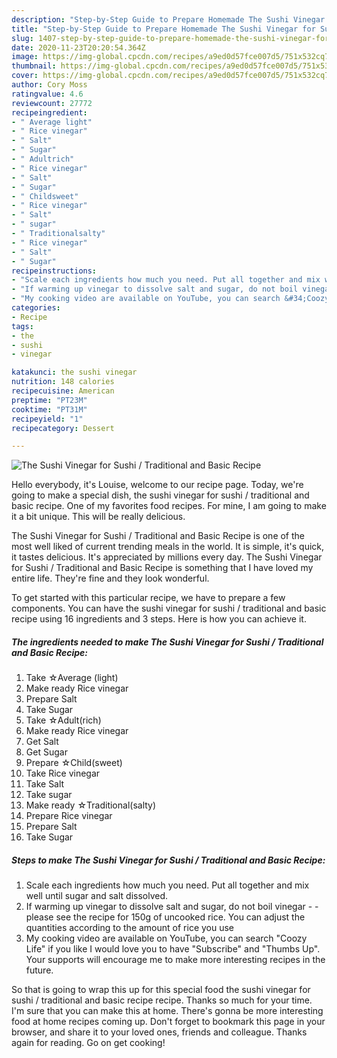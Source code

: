```yaml
---
description: "Step-by-Step Guide to Prepare Homemade The Sushi Vinegar for Sushi / Traditional and Basic Recipe"
title: "Step-by-Step Guide to Prepare Homemade The Sushi Vinegar for Sushi / Traditional and Basic Recipe"
slug: 1407-step-by-step-guide-to-prepare-homemade-the-sushi-vinegar-for-sushi-traditional-and-basic-recipe
date: 2020-11-23T20:20:54.364Z
image: https://img-global.cpcdn.com/recipes/a9ed0d57fce007d5/751x532cq70/the-sushi-vinegar-for-sushi-traditional-and-basic-recipe-recipe-main-photo.jpg
thumbnail: https://img-global.cpcdn.com/recipes/a9ed0d57fce007d5/751x532cq70/the-sushi-vinegar-for-sushi-traditional-and-basic-recipe-recipe-main-photo.jpg
cover: https://img-global.cpcdn.com/recipes/a9ed0d57fce007d5/751x532cq70/the-sushi-vinegar-for-sushi-traditional-and-basic-recipe-recipe-main-photo.jpg
author: Cory Moss
ratingvalue: 4.6
reviewcount: 27772
recipeingredient:
- " Average light"
- " Rice vinegar"
- " Salt"
- " Sugar"
- " Adultrich"
- " Rice vinegar"
- " Salt"
- " Sugar"
- " Childsweet"
- " Rice vinegar"
- " Salt"
- " sugar"
- " Traditionalsalty"
- " Rice vinegar"
- " Salt"
- " Sugar"
recipeinstructions:
- "Scale each ingredients how much you need. Put all together and mix well until sugar and salt dissolved."
- "If warming up vinegar to dissolve salt and sugar, do not boil vinegar  please see the recipe for 150g of uncooked rice. You can adjust the quantities according to the amount of rice you use"
- "My cooking video are available on YouTube, you can search &#34;Coozy Life&#34; if you like I would love you to have &#34;Subscribe&#34; and &#34;Thumbs Up&#34;. Your supports will encourage me to make more interesting recipes in the future."
categories:
- Recipe
tags:
- the
- sushi
- vinegar

katakunci: the sushi vinegar 
nutrition: 148 calories
recipecuisine: American
preptime: "PT23M"
cooktime: "PT31M"
recipeyield: "1"
recipecategory: Dessert

---
```



![The Sushi Vinegar for Sushi / Traditional and Basic Recipe](https://img-global.cpcdn.com/recipes/a9ed0d57fce007d5/751x532cq70/the-sushi-vinegar-for-sushi-traditional-and-basic-recipe-recipe-main-photo.jpg)

Hello everybody, it's Louise, welcome to our recipe page. Today, we're going to make a special dish, the sushi vinegar for sushi / traditional and basic recipe. One of my favorites food recipes. For mine, I am going to make it a bit unique. This will be really delicious.

The Sushi Vinegar for Sushi / Traditional and Basic Recipe is one of the most well liked of current trending meals in the world. It is simple, it's quick, it tastes delicious. It's appreciated by millions every day. The Sushi Vinegar for Sushi / Traditional and Basic Recipe is something that I have loved my entire life. They're fine and they look wonderful.




To get started with this particular recipe, we have to prepare a few components. You can have the sushi vinegar for sushi / traditional and basic recipe using 16 ingredients and 3 steps. Here is how you can achieve it.

<!--inarticleads1-->

##### The ingredients needed to make The Sushi Vinegar for Sushi / Traditional and Basic Recipe:

1. Take  ☆Average (light)
1. Make ready  Rice vinegar
1. Prepare  Salt
1. Take  Sugar
1. Take  ☆Adult(rich)
1. Make ready  Rice vinegar
1. Get  Salt
1. Get  Sugar
1. Prepare  ☆Child(sweet)
1. Take  Rice vinegar
1. Take  Salt
1. Take  sugar
1. Make ready  ☆Traditional(salty)
1. Prepare  Rice vinegar
1. Prepare  Salt
1. Take  Sugar




<!--inarticleads2-->

##### Steps to make The Sushi Vinegar for Sushi / Traditional and Basic Recipe:

1. Scale each ingredients how much you need. Put all together and mix well until sugar and salt dissolved.
1. If warming up vinegar to dissolve salt and sugar, do not boil vinegar -  - please see the recipe for 150g of uncooked rice. You can adjust the quantities according to the amount of rice you use
1. My cooking video are available on YouTube, you can search &#34;Coozy Life&#34; if you like I would love you to have &#34;Subscribe&#34; and &#34;Thumbs Up&#34;. Your supports will encourage me to make more interesting recipes in the future.




So that is going to wrap this up for this special food the sushi vinegar for sushi / traditional and basic recipe recipe. Thanks so much for your time. I'm sure that you can make this at home. There's gonna be more interesting food at home recipes coming up. Don't forget to bookmark this page in your browser, and share it to your loved ones, friends and colleague. Thanks again for reading. Go on get cooking!
